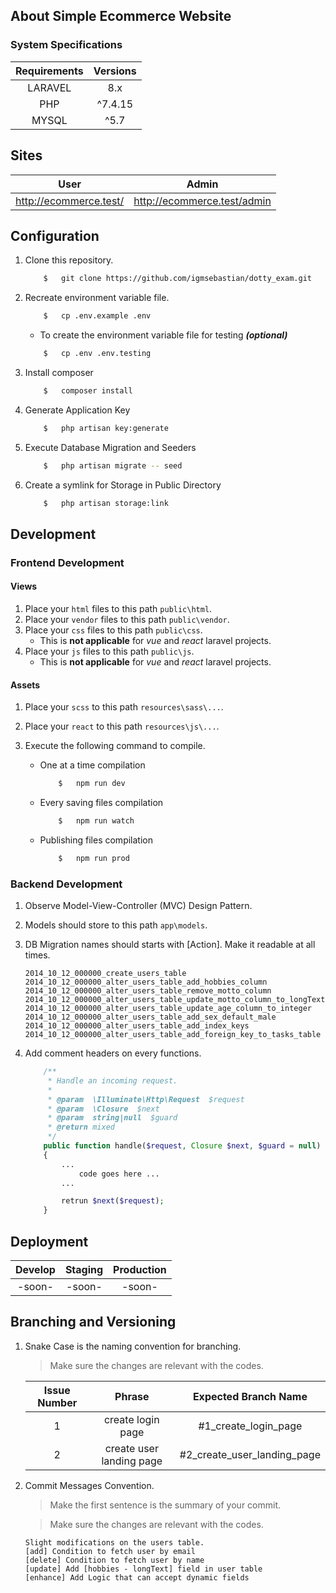 ## About Simple Ecommerce Website

### System Specifications

| Requirements | Versions |
| :----------: | :------: |
|   LARAVEL    |   8.x    |
|     PHP      | ^7.4.15  |
|    MYSQL     |   ^5.7   |

## Sites

|          User           |            Admin             |
| :---------------------: | :--------------------------: |
| http://ecommerce.test/ | http://ecommerce.test/admin |

## Configuration

1.  Clone this repository.
    ```bash
        $   git clone https://github.com/igmsebastian/dotty_exam.git
    ```
2.  Recreate environment variable file.
    ```bash
        $   cp .env.example .env
    ```
    -   To create the environment variable file for testing **_(optional)_**
    ```bash
        $   cp .env .env.testing
    ```
3.  Install composer
    ```bash
        $   composer install
    ```
4.  Generate Application Key
    ```bash
        $   php artisan key:generate
    ```
5.  Execute Database Migration and Seeders
    ```bash
        $   php artisan migrate -- seed
    ```
6.  Create a symlink for Storage in Public Directory
    ```bash
        $   php artisan storage:link
    ```

## Development

### Frontend Development

#### Views

1.  Place your `html` files to this path `public\html`.
2.  Place your `vendor` files to this path `public\vendor`.
3.  Place your `css` files to this path `public\css`.
    -   This is **not applicable** for _vue_ and _react_ laravel projects.
4.  Place your `js` files to this path `public\js`.
    -   This is **not applicable** for _vue_ and _react_ laravel projects.

#### Assets

1.  Place your `scss` to this path `resources\sass\...`.

2.  Place your `react` to this path `resources\js\...`.

3.  Execute the following command to compile.
    -   One at a time compilation
        ```bash
            $   npm run dev
        ```
    -   Every saving files compilation
        ```bash
            $   npm run watch
        ```
    -   Publishing files compilation
        ```bash
            $   npm run prod
        ```

### Backend Development

1.  Observe Model-View-Controller (MVC) Design Pattern.

2.  Models should store to this path `app\models`.

3.  DB Migration names should starts with [Action]. Make it readable at all times.

    ```
    2014_10_12_000000_create_users_table
    2014_10_12_000000_alter_users_table_add_hobbies_column
    2014_10_12_000000_alter_users_table_remove_motto_column
    2014_10_12_000000_alter_users_table_update_motto_column_to_longText
    2014_10_12_000000_alter_users_table_update_age_column_to_integer
    2014_10_12_000000_alter_users_table_add_sex_default_male
    2014_10_12_000000_alter_users_table_add_index_keys
    2014_10_12_000000_alter_users_table_add_foreign_key_to_tasks_table
    ```

4.  Add comment headers on every functions.

    ```php
        /**
         * Handle an incoming request.
         *
         * @param  \Illuminate\Http\Request  $request
         * @param  \Closure  $next
         * @param  string|null  $guard
         * @return mixed
         */
        public function handle($request, Closure $next, $guard = null)
        {
            ...
                code goes here ...
            ...

            retrun $next($request);
        }
    ```

## Deployment

| Develop | Staging | Production |
| :-----: | :-----: | :--------: |
| -soon-  | -soon-  |   -soon-   |

## Branching and Versioning

1.  Snake Case is the naming convention for branching.

    > Make sure the changes are relevant with the codes.

    | Issue Number |          Phrase          |    Expected Branch Name     |
    | :----------: | :----------------------: | :-------------------------: |
    |      1       |    create login page     |    #1_create_login_page     |
    |      2       | create user landing page | #2_create_user_landing_page |

2)  Commit Messages Convention.

    > Make the first sentence is the summary of your commit.

    > Make sure the changes are relevant with the codes.

    ```
    Slight modifications on the users table.
    [add] Condition to fetch user by email
    [delete] Condition to fetch user by name
    [update] Add [hobbies - longText] field in user table
    [enhance] Add Logic that can accept dynamic fields
    ```
